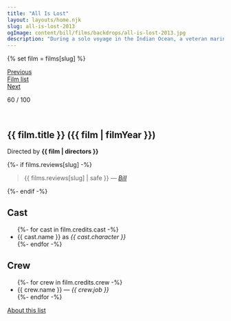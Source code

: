 ```yaml
---
title: "All Is Lost"
layout: layouts/home.njk
slug: all-is-lost-2013
ogImage: content/bill/films/backdrops/all-is-lost-2013.jpg
description: "During a solo voyage in the Indian Ocean, a veteran mariner awakes to find his vessel taking on water after a collision with a stray shipping container. With his radio and navigation equipment disabled, he sails unknowingly into a violent storm and barely escapes with his life. With any luck, the ocean currents may carry him into a shipping lane -- but, with supplies dwindling and the sharks circling, the sailor is forced to face his own mortality."
---
```


{% set film = films[slug] %}

<nav class="films">
  <div class="prev">
    <a href="../tomboy-2011"><i class="fa-solid fa-chevron-left fa-xs"></i> Previous</a>
  </div>
  <div>
    <a href="../">Film list</a>
  </div>
  <div class="next">
    <a href="../dallas-buyers-club-2013">Next <i class="fa-solid fa-chevron-right fa-xs"></i></a>
  </div>
</nav>

<p>60 / 100</p>

<article class="film slug-all-is-lost-2013">
  <div class="backdrop-and-poster">
    <img class="poster" src="../films/posters/{{ slug }}.jpg" alt="">
    <img class="backdrop" src="../films/backdrops/{{ slug }}.jpg" alt="">
  </div>

  <h1>{{ film.title }} ({{ film | filmYear }})</h1>

  

  <p class="director">
    Directed by <strong>{{ film | directors }}</strong>
  </p>

  {%- if films.reviews[slug] -%}
    <blockquote> 
      {{ films.reviews[slug] | safe }} <em>—&nbsp;<a href="/bill">Bill</a></em>
    </blockquote> 
  {%- endif -%}

  <h2>
    Cast
  </h2>
  <ul>
    {%- for cast in film.credits.cast -%}
      <li>
        {{ cast.name }} as <em>{{ cast.character }}</em>
      </li>
    {%- endfor -%}
  </ul>

  <h2>
    Crew
  </h2>
  <ul>
    {%- for crew in film.credits.crew -%}
      <li>
        {{ crew.name }} &mdash; <em>{{ crew.job }}</em>
      </li>
    {%- endfor -%}
  </ul>
</article>
<footer>
  <a href="../about">About this list</a>
</footer>
